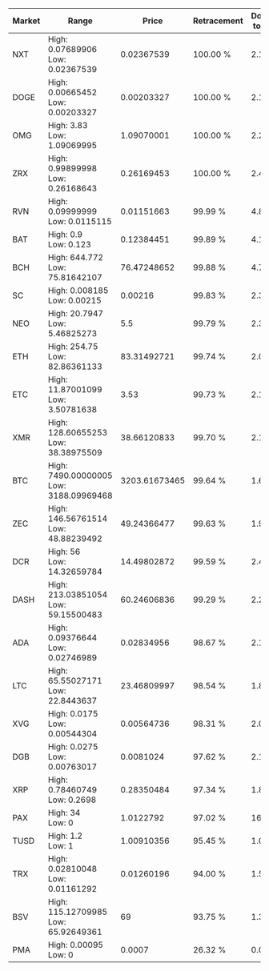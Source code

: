 | Market | Range | Price| Retracement | Doubles to 50% |
| --- | --- | --- | --- | --- |
| NXT | High: 0.07689906<br />Low: 0.02367539 | 0.02367539 | 100.00 % | 2.12 |
| DOGE | High: 0.00665452<br />Low: 0.00203327 | 0.00203327 | 100.00 % | 2.14 |
| OMG | High: 3.83<br />Low: 1.09069995 | 1.09070001 | 100.00 % | 2.26 |
| ZRX | High: 0.99899998<br />Low: 0.26168643 | 0.26169453 | 100.00 % | 2.41 |
| RVN | High: 0.09999999<br />Low: 0.0115115 | 0.01151663 | 99.99 % | 4.84 |
| BAT | High: 0.9<br />Low: 0.123 | 0.12384451 | 99.89 % | 4.13 |
| BCH | High: 644.772<br />Low: 75.81642107 | 76.47248652 | 99.88 % | 4.71 |
| SC | High: 0.008185<br />Low: 0.00215 | 0.00216 | 99.83 % | 2.39 |
| NEO | High: 20.7947<br />Low: 5.46825273 | 5.5 | 99.79 % | 2.39 |
| ETH | High: 254.75<br />Low: 82.86361133 | 83.31492721 | 99.74 % | 2.03 |
| ETC | High: 11.87001099<br />Low: 3.50781638 | 3.53 | 99.73 % | 2.18 |
| XMR | High: 128.60655253<br />Low: 38.38975509 | 38.66120833 | 99.70 % | 2.16 |
| BTC | High: 7490.00000005<br />Low: 3188.09969468 | 3203.61673465 | 99.64 % | 1.67 |
| ZEC | High: 146.56761514<br />Low: 48.88239492 | 49.24366477 | 99.63 % | 1.98 |
| DCR | High: 56<br />Low: 14.32659784 | 14.49802872 | 99.59 % | 2.43 |
| DASH | High: 213.03851054<br />Low: 59.15500483 | 60.24606836 | 99.29 % | 2.26 |
| ADA | High: 0.09376644<br />Low: 0.02746989 | 0.02834956 | 98.67 % | 2.14 |
| LTC | High: 65.55027171<br />Low: 22.8443637 | 23.46809997 | 98.54 % | 1.88 |
| XVG | High: 0.0175<br />Low: 0.00544304 | 0.00564736 | 98.31 % | 2.03 |
| DGB | High: 0.0275<br />Low: 0.00763017 | 0.0081024 | 97.62 % | 2.17 |
| XRP | High: 0.78460749<br />Low: 0.2698 | 0.28350484 | 97.34 % | 1.86 |
| PAX | High: 34<br />Low: 0 | 1.0122792 | 97.02 % | 16.79 |
| TUSD | High: 1.2<br />Low: 1 | 1.00910356 | 95.45 % | 1.09 |
| TRX | High: 0.02810048<br />Low: 0.01161292 | 0.01260196 | 94.00 % | 1.58 |
| BSV | High: 115.12709985<br />Low: 65.92649361 | 69 | 93.75 % | 1.31 |
| PMA | High: 0.00095<br />Low: 0 | 0.0007 | 26.32 % | 0.00 |
